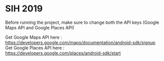 # SIH 2019

Before running the project, make sure to change both the API keys (Google Maps API and Google Places API)

Get Google Maps API here : https://developers.google.com/maps/documentation/android-sdk/signup <br />
Get Google Places API here : https://developers.google.com/places/android-sdk/start
